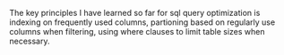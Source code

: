 
The key principles I have learned so far for sql  query optimization is indexing on frequently used columns, partioning based on regularly use columns when filtering, using where clauses to limit table sizes when necessary.
